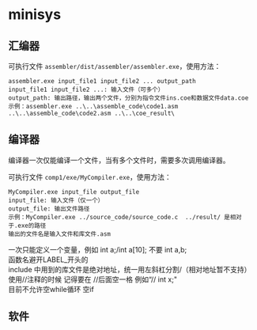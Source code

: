 # minisys

## 汇编器
可执行文件 `assembler/dist/assembler/assembler.exe`，使用方法：
```
assembler.exe input_file1 input_file2 ... output_path
input_file1 input_file2 ...: 输入文件（可多个）
output_path: 输出路径，输出两个文件，分别为指令文件ins.coe和数据文件data.coe
示例：assembler.exe ..\..\assemble_code\code1.asm ..\..\assemble_code\code2.asm ..\..\coe_result\
```

## 编译器
编译器一次仅能编译一个文件，当有多个文件时，需要多次调用编译器。

可执行文件 `comp1/exe/MyCompiler.exe`，使用方法：
```
MyCompiler.exe input_file output_file
input_file: 输入文件（仅一个）
output_file: 输出文件路径 
示例：MyCompiler.exe ../source_code/source_code.c  ../result/ 是相对于.exe的路径
输出的文件名是输入文件和库文件.asm
```
一次只能定义一个变量，例如 int a;/int a[10]; 不要 int a,b;  
函数名避开LABEL_开头的  
include 中用到的库文件是绝对地址，统一用左斜杠分割/（相对地址暂不支持）  
使用//注释的时候 记得要在 //后面空一格 例如“// int x;"  
目前不允许空while循环 空if  

## 软件
